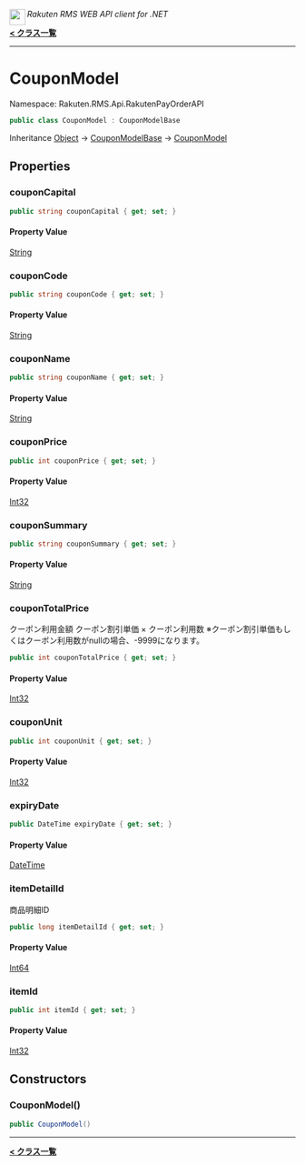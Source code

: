 <img align="left" style="height: 2em;" src="https://webservice.rakuten.co.jp/favicon.ico"><em>Rakuten RMS WEB API client for .NET</em>

[**< クラス一覧**](./)
- - -

# CouponModel

Namespace: Rakuten.RMS.Api.RakutenPayOrderAPI

```csharp
public class CouponModel : CouponModelBase
```

Inheritance [Object](https://docs.microsoft.com/en-us/dotnet/api/system.object) → [CouponModelBase](./rakuten.rms.api.rakutenpayorderapi.couponmodelbase) → [CouponModel](./rakuten.rms.api.rakutenpayorderapi.couponmodel)

## Properties

### <a id="properties-couponcapital"/>**couponCapital**

```csharp
public string couponCapital { get; set; }
```

#### Property Value

[String](https://docs.microsoft.com/en-us/dotnet/api/system.string)<br>

### <a id="properties-couponcode"/>**couponCode**

```csharp
public string couponCode { get; set; }
```

#### Property Value

[String](https://docs.microsoft.com/en-us/dotnet/api/system.string)<br>

### <a id="properties-couponname"/>**couponName**

```csharp
public string couponName { get; set; }
```

#### Property Value

[String](https://docs.microsoft.com/en-us/dotnet/api/system.string)<br>

### <a id="properties-couponprice"/>**couponPrice**

```csharp
public int couponPrice { get; set; }
```

#### Property Value

[Int32](https://docs.microsoft.com/en-us/dotnet/api/system.int32)<br>

### <a id="properties-couponsummary"/>**couponSummary**

```csharp
public string couponSummary { get; set; }
```

#### Property Value

[String](https://docs.microsoft.com/en-us/dotnet/api/system.string)<br>

### <a id="properties-coupontotalprice"/>**couponTotalPrice**

クーポン利用金額
 クーポン割引単価 × クーポン利用数
 ※クーポン割引単価もしくはクーポン利用数がnullの場合、-9999になります。

```csharp
public int couponTotalPrice { get; set; }
```

#### Property Value

[Int32](https://docs.microsoft.com/en-us/dotnet/api/system.int32)<br>

### <a id="properties-couponunit"/>**couponUnit**

```csharp
public int couponUnit { get; set; }
```

#### Property Value

[Int32](https://docs.microsoft.com/en-us/dotnet/api/system.int32)<br>

### <a id="properties-expirydate"/>**expiryDate**

```csharp
public DateTime expiryDate { get; set; }
```

#### Property Value

[DateTime](https://docs.microsoft.com/en-us/dotnet/api/system.datetime)<br>

### <a id="properties-itemdetailid"/>**itemDetailId**

商品明細ID

```csharp
public long itemDetailId { get; set; }
```

#### Property Value

[Int64](https://docs.microsoft.com/en-us/dotnet/api/system.int64)<br>

### <a id="properties-itemid"/>**itemId**

```csharp
public int itemId { get; set; }
```

#### Property Value

[Int32](https://docs.microsoft.com/en-us/dotnet/api/system.int32)<br>

## Constructors

### <a id="constructors-.ctor"/>**CouponModel()**

```csharp
public CouponModel()
```


- - -
[**< クラス一覧**](./)
